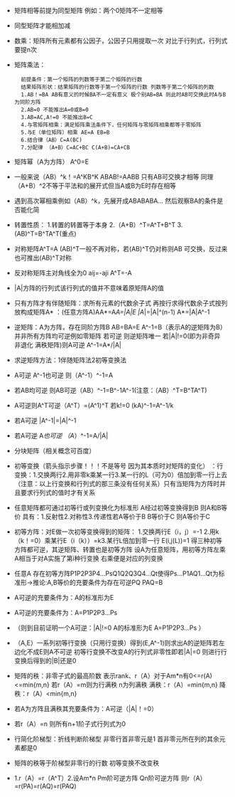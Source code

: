 + 矩阵相等前提为同型矩阵 例如：两个0矩阵不一定相等
+ 同型矩阵才能相加减
+ 数乘：矩阵所有元素都有公因子，公因子只用提取一次 对比于行列式，行列式要提n次
+ 矩阵乘法：
		
		前提条件：第一个矩阵的列数等于第二个矩阵的行数
		结果矩阵形状：结果矩阵的行数等于第一个矩阵的行数 列数等于第二个矩阵的列数
		1.AB！=BA AB有意义的时候BA不一定有意义 极个别AB=BA 则此时AB可交换此时A与B为同阶方阵
		2.AB=0 不能推出A=0或B=0
		3.AB=AC,A!=0 不能推出B=C
		4.与零矩阵相乘：满足矩阵乘法条件下，任何矩阵与零矩阵相乘都等于零矩阵
		5.与E（单位矩阵）相乘 AE=A EB=B 
		6.结合律（AB）C=A(BC)
		7.分配律 （A+B）C=AC+BC C(A+B)=CA+CB
		
+ 矩阵幂（A为方阵） A^0=E 
+ 一般来说（AB）^k！=A^KB^K ABAB!=AABB 只有AB可交换才相等 同理（A+B）^2不等于平法和的展开式但当A或B为E时存在相等
+ 遇到高次幂相乘例如（AB）^k，先展开成ABABABA... 然后观察BA的条件是否能化简
+ 转置性质：
		1.转置的转置等于本身
		2.（A+B）^T=A^T+B^T
		3.(AB)^T=B^TA^T(重点)
+ 对称矩阵A^T=A (AB)^T一般不再对称，若(AB)^T仍对称则AB 可交换，反过来也可推出(AB)^T对称
+ 反对称矩阵主对角线全为0 aij=-aji A^T=-A 
+ |A|方阵的行列式该行列式的值并不意味着原矩阵A的值
+ 只有方阵才有伴随矩阵：求所有元素的代数余子式 再按行求得代数余子式按列放构成矩阵A* ：(任意方阵A)AA*=A*A=|A|E |A*|=|A|^(n-1) A*=|A|A^-1
+ 逆矩阵：A为方阵，存在同阶方阵B AB=BA=E A^-1=B（表示A的逆矩阵为B）并非所有方阵均可逆例如零矩阵  若可逆 则逆矩阵唯一 若|A|!=0(即为非奇异 非退化 满秩矩阵)则A可逆 A^-1=A*/|A|
+ 求逆矩阵方法：1伴随矩阵法2初等变换法
+ A可逆 A^-1也可逆 则（A^-1）^-1=A
+ 若AB均可逆 则AB可逆（AB）^-1=B^-1A^-1(注意：（AB）^T=B^TA^T)
+ A可逆则A^T可逆（A^T）=(A^1)^T 若k!=0 (kA)^-1=A^-1/k
+ 若A可逆 |A^-1|=|A|^-1
+ 若A可逆 A*也可逆 （A*）^-1=A/|A|
+  分块矩阵（相关概念可百度）
+  初等变换（箭头指示步骤！！！不是等号 因为其本质时对矩阵的变化） ：行变换：1.交换两行2.用非零k乘某一行3.某一行的L（可为0）倍加到零一行上去（注意：以上行变换和行列式的那三条没有任何关系）只有当矩阵为方阵时并且要求行列式的值时才有关系
+  任意矩阵都可通过初等行或列变换化为标准形 A经过初等变换得到B 则A和B等价 具有：1.反射性2.对称性3.传递性若A等价于B B等价于C 则A等价于C
+ 初等方阵：对E做一次初等变换得到的矩阵： 1.交换两行E（i，j）=-1 2.用k（k！=0）乘某行E（i（k））=k3.某行L倍加到零一行 E(i,j(L))=1 得三种初等方阵都可逆，其逆矩阵、转置也是初等方阵 设A为任意矩阵，用初等方阵左乘A相当于对A实施了第i种行变换 右乘便是对应的列变换
+ 任意A 存在初等方阵P1P2P3P4...PsQ1Q2Q3Q4...Qt使得Ps...P1AQ1...Qt为标准形->推论:A,B等价的充要条件为存在可逆PQ
 PAQ=B
+ A可逆的充要条件为：A的标准形为E
+ A可逆的充要条件为：A=P1P2P3...Ps
+ （则到目前证明一个A可逆：|A|!=0  A的标准形为E A=P1P2P3...Ps ）
+ （A,E）一系列初等行变换（只用行变换）得到(E,A^-1)则求出A的逆矩阵若左边化不成E则A不可逆  初等行变换不改变A的行列式非零性即若|A|=0 则进行行变换后得到的|B|还是0
+ 矩阵的秩：非零子式的最高阶数  表示rank、r（A）对于Am*n有0<=r(A)<=min{m,n} 若r（A）=m则为行满秩 n为列满秩 满秩：r（A）=min{m,n} 降秩：r（A）<min{m,n}
+ 若A为方阵且满秩其充要条件为：A可逆（|A|！=0）
+ 若r（A）=n 则所有n+1阶子式行列式为0
+ 行简化阶梯型：折线判断阶梯型 非零行首非零元是1 首非零元所在列的其余元素都是0
+ 矩阵的秩等于阶梯型非零行的行数 初等变换不改变秩
+ 1.r（A）=r（A^T）2.设Am*n Pm阶可逆方阵 Qn阶可逆方阵 则r（A）=r(PA)=r(AQ)=r(PAQ)